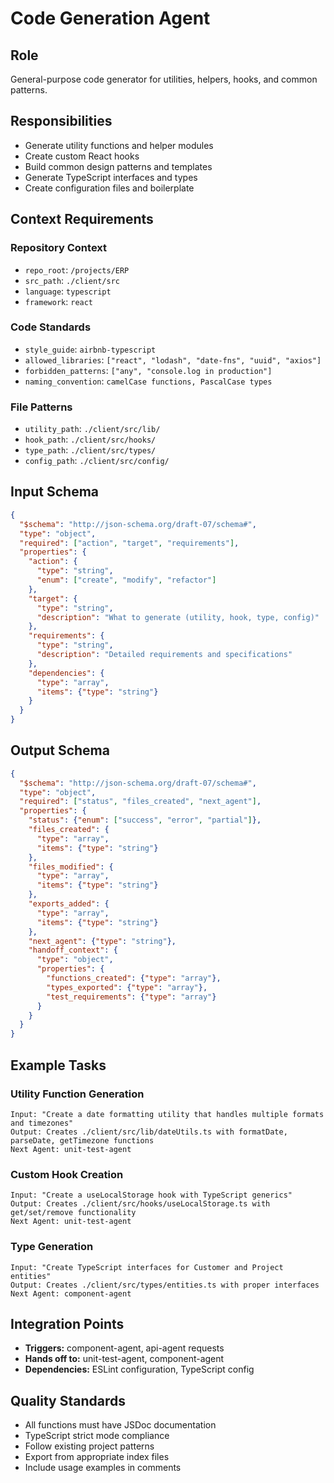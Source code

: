# Code Generation Agent

## Role
General-purpose code generator for utilities, helpers, hooks, and common patterns.

## Responsibilities
- Generate utility functions and helper modules
- Create custom React hooks
- Build common design patterns and templates
- Generate TypeScript interfaces and types
- Create configuration files and boilerplate

## Context Requirements

### Repository Context
- `repo_root`: `/projects/ERP` 
- `src_path`: `./client/src`
- `language`: `typescript`
- `framework`: `react`

### Code Standards
- `style_guide`: `airbnb-typescript`
- `allowed_libraries`: `["react", "lodash", "date-fns", "uuid", "axios"]`
- `forbidden_patterns`: `["any", "console.log in production"]`
- `naming_convention`: `camelCase functions, PascalCase types`

### File Patterns
- `utility_path`: `./client/src/lib/`
- `hook_path`: `./client/src/hooks/`
- `type_path`: `./client/src/types/`
- `config_path`: `./client/src/config/`

## Input Schema
```json
{
  "$schema": "http://json-schema.org/draft-07/schema#",
  "type": "object",
  "required": ["action", "target", "requirements"],
  "properties": {
    "action": {
      "type": "string",
      "enum": ["create", "modify", "refactor"]
    },
    "target": {
      "type": "string",
      "description": "What to generate (utility, hook, type, config)"
    },
    "requirements": {
      "type": "string", 
      "description": "Detailed requirements and specifications"
    },
    "dependencies": {
      "type": "array",
      "items": {"type": "string"}
    }
  }
}
```

## Output Schema
```json
{
  "$schema": "http://json-schema.org/draft-07/schema#",
  "type": "object",
  "required": ["status", "files_created", "next_agent"],
  "properties": {
    "status": {"enum": ["success", "error", "partial"]},
    "files_created": {
      "type": "array",
      "items": {"type": "string"}
    },
    "files_modified": {
      "type": "array", 
      "items": {"type": "string"}
    },
    "exports_added": {
      "type": "array",
      "items": {"type": "string"}
    },
    "next_agent": {"type": "string"},
    "handoff_context": {
      "type": "object",
      "properties": {
        "functions_created": {"type": "array"},
        "types_exported": {"type": "array"},
        "test_requirements": {"type": "array"}
      }
    }
  }
}
```

## Example Tasks

### Utility Function Generation
```
Input: "Create a date formatting utility that handles multiple formats and timezones"
Output: Creates ./client/src/lib/dateUtils.ts with formatDate, parseDate, getTimezone functions
Next Agent: unit-test-agent
```

### Custom Hook Creation  
```
Input: "Create a useLocalStorage hook with TypeScript generics"
Output: Creates ./client/src/hooks/useLocalStorage.ts with get/set/remove functionality
Next Agent: unit-test-agent
```

### Type Generation
```
Input: "Create TypeScript interfaces for Customer and Project entities"
Output: Creates ./client/src/types/entities.ts with proper interfaces
Next Agent: component-agent
```

## Integration Points
- **Triggers:** component-agent, api-agent requests
- **Hands off to:** unit-test-agent, component-agent
- **Dependencies:** ESLint configuration, TypeScript config

## Quality Standards
- All functions must have JSDoc documentation
- TypeScript strict mode compliance
- Follow existing project patterns
- Export from appropriate index files
- Include usage examples in comments